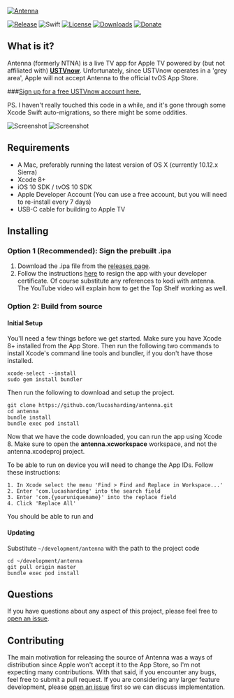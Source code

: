 [![Antenna](https://raw.githubusercontent.com/lucasharding/antenna/master/Screenshots/wordmark.png)](https://lucasharding.github.io/antenna/)

[![Release](https://img.shields.io/github/release/lucasharding/antenna.svg)](https://github.com/lucasharding/antenna/releases/latest)
![Swift](https://img.shields.io/badge/swift-3.0-green.svg)
[![License](https://img.shields.io/github/license/lucasharding/antenna.svg)](https://github.com/lucasharding/antenna/blob/master/COPYING)
[![Downloads](https://img.shields.io/github/downloads/lucasharding/antenna/total.svg)](https://github.com/lucasharding/antenna/releases)
[![Donate](https://img.shields.io/badge/donate-on%20paypal-orange.svg)](https://paypal.me/lucasharding/5usd)

## What is it?

Antenna (formerly NTNA) is a live TV app for Apple TV powered by (but not affiliated with) [**USTVnow**](http://watch.ustvnow.com/refu/3EvqFs74RhoknoEGQzhpZL7zfcowiiQk). Unfortunately, since USTVnow operates in a 'grey area', Apple will not accept Antenna to the official tvOS App Store.

###[Sign up for a free USTVnow account here.](http://watch.ustvnow.com/refu/3EvqFs74RhoknoEGQzhpZL7zfcowiiQk)

PS. I haven't really touched this code in a while, and it's gone through some Xcode Swift auto-migrations, so there might be some oddities.

![Screenshot](https://raw.githubusercontent.com/lucasharding/antenna/master/Screenshots/01_streaming.png)
![Screenshot](https://raw.githubusercontent.com/lucasharding/antenna/master/Screenshots/02_guide.png)

## Requirements

- A Mac, preferably running the latest version of OS X (currently 10.12.x Sierra)
- Xcode 8+
- iOS 10 SDK / tvOS 10 SDK
- Apple Developer Account (You can use a free account, but you will need to re-install every 7 days)
- USB-C cable for building to Apple TV

## Installing

### Option 1 (Recommended): Sign the prebuilt .ipa

1. Download the .ipa file from the [releases page](https://github.com/lucasharding/antenna/releases/latest).
2. Follow the instructions [here](https://dantheman827.github.io/ios-app-signer/) to resign the app with your developer certificate. Of course substitute any references to kodi with antenna. The YouTube video will explain how to get the Top Shelf working as well.

### Option 2: Build from source

#### Initial Setup

You'll need a few things before we get started. Make sure you have Xcode 8+ installed from the App Store. Then run the following two commands to install Xcode's command line tools and bundler, if you don't have those installed.

```
xcode-select --install
sudo gem install bundler
```
Then run the following to download and setup the project.

```
git clone https://github.com/lucasharding/antenna.git
cd antenna
bundle install
bundle exec pod install
```

Now that we have the code downloaded, you can run the app using Xcode 8. Make sure to open the **antenna.xcworkspace** workspace, and not the antenna.xcodeproj project.

To be able to run on device you will need to change the App IDs. Follow these instructions:

```
1. In Xcode select the menu 'Find > Find and Replace in Workspace...'
2. Enter 'com.lucasharding' into the search field
3. Enter 'com.{youruniquename}' into the replace field
4. Click 'Replace All'
```

You should be able to run and

#### Updating

Substitute ``~/development/antenna`` with the path to the project code

```
cd ~/development/antenna
git pull origin master
bundle exec pod install
```

## Questions

If you have questions about any aspect of this project, please feel free to [open an issue](https://github.com/lucasharding/antenna/issues/new).

## Contributing

The main motivation for releasing the source of Antenna was a ways of distribution since Apple won't accept it to the App Store, so I'm not expecting many contributions. With that said, if you encounter any bugs, feel free to submit a pull request. If you are considering any larger feature development, please [open an issue](https://github.com/lucasharding/antenna/issues/new) first so we can discuss implementation.
